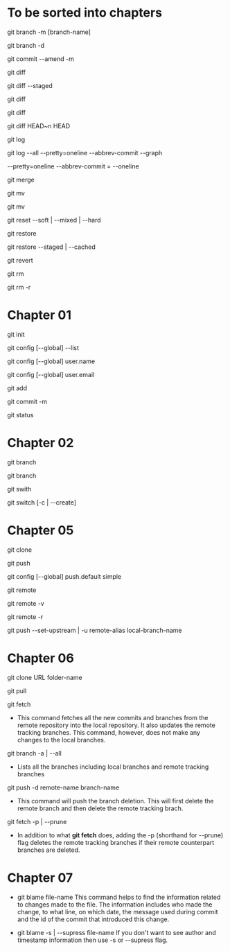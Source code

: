 # To be sorted into chapters

git branch -m [branch-name] <new-branch-name>

git branch -d <branch-name>

git commit --amend -m <commit-message>

git diff

git diff --staged

git diff <branch-1-name> <branch-2-name>

git diff <old-commit-id> <new-commit-id>

git diff HEAD~n HEAD

git log

git log --all --pretty=oneline --abbrev-commit --graph

--pretty=oneline --abbrev-commit = --oneline

git merge <branch-name>

git mv <file-name> <new-file-name>

git mv <file-path> <new-file-path>

git reset --soft | --mixed | --hard <commit-id>

git restore <file-name>

git restore --staged | --cached <file-name>

git revert <commit-id>

git rm <file-name>

git rm -r <directory-name>

# Chapter 01

git init

git config [--global] --list

git config [--global] user.name <user-name>

git config [--global] user.email <user-email>

git add <file-name>

git commit -m <commit-message>

git status

# Chapter 02

git branch

git branch <new-branch-name>

git swith <branch-name>

git switch [-c | --create] <branch-name>

# Chapter 05
git clone <remote-repository-url>

git push

git config [--global] push.default simple

git remote

git remote -v

git remote -r

git push --set-upstream | -u remote-alias local-branch-name

# Chapter 06

git clone URL folder-name

git pull

git fetch
- This command fetches all the new commits and branches from the remote repository
into the local repository. It also updates the remote tracking branches.
This command, however, does not make any changes to the local branches.

git branch -a | --all
- Lists all the branches including local branches and remote tracking branches

git push -d remote-name branch-name
- This command will push the branch deletion.
This will first delete the remote branch and then delete the remote tracking brach.

git fetch -p | --prune
- In addition to what **git fetch** does, adding the -p (shorthand for --prune) flag
deletes the remote tracking branches if their remote counterpart branches are deleted.

# Chapter 07

* git blame file-name
This command helps to find the information related to changes made to the file.
The information includes who made the change, to what line, on which date, the message
used during commit and the id of the commit that introduced this change.

* git blame -s | --supress file-name
If you don't want to see author and timestamp information then use -s or --supress flag.


